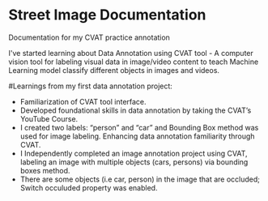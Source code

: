 # Street Image Documentation 
Documentation for my CVAT practice annotation 

I've started learning about Data Annotation using CVAT tool - A computer vision tool for labeling visual data in image/video content to teach Machine Learning model classify different objects in images and videos.

#Learnings from my first data annotation project:
- Familiarization of CVAT tool interface.
- Developed foundational skills in data annotation by taking the CVAT’s YouTube Course.
- I created two labels: “person” and “car” and Bounding Box method was used for image labeling. Enhancing data annotation familiarity through CVAT.
- I Independently completed an image annotation project using CVAT, labeling an image with multiple objects (cars, persons) via bounding boxes method.
- There are some objects (i.e car, person) in the image that are occluded; Switch occuluded property was enabled.
